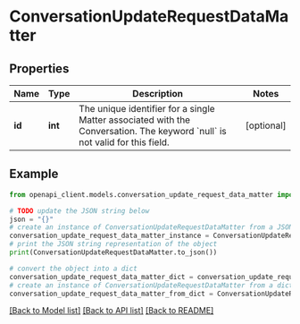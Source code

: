 # ConversationUpdateRequestDataMatter


## Properties

Name | Type | Description | Notes
------------ | ------------- | ------------- | -------------
**id** | **int** | The unique identifier for a single Matter associated with the Conversation. The keyword &#x60;null&#x60; is not valid for this field. | [optional] 

## Example

```python
from openapi_client.models.conversation_update_request_data_matter import ConversationUpdateRequestDataMatter

# TODO update the JSON string below
json = "{}"
# create an instance of ConversationUpdateRequestDataMatter from a JSON string
conversation_update_request_data_matter_instance = ConversationUpdateRequestDataMatter.from_json(json)
# print the JSON string representation of the object
print(ConversationUpdateRequestDataMatter.to_json())

# convert the object into a dict
conversation_update_request_data_matter_dict = conversation_update_request_data_matter_instance.to_dict()
# create an instance of ConversationUpdateRequestDataMatter from a dict
conversation_update_request_data_matter_from_dict = ConversationUpdateRequestDataMatter.from_dict(conversation_update_request_data_matter_dict)
```
[[Back to Model list]](../README.md#documentation-for-models) [[Back to API list]](../README.md#documentation-for-api-endpoints) [[Back to README]](../README.md)



